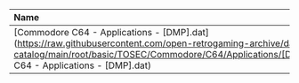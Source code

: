 |Name|Size|
|:---|---:|
|[Commodore C64 - Applications - [DMP].dat](https://raw.githubusercontent.com/open-retrogaming-archive/dat-catalog/main/root/basic/TOSEC/Commodore/C64/Applications/[DMP]/Commodore C64 - Applications - [DMP].dat)|1179|
